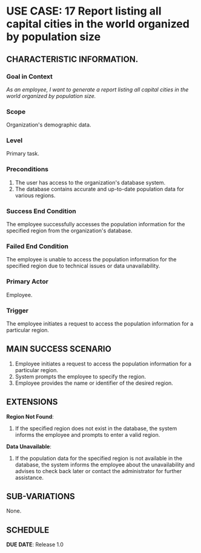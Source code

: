 # USE CASE: 17 Report listing all capital cities in the world organized by population size

## CHARACTERISTIC INFORMATION.

### Goal in Context

*As an employee, I want to generate a report listing all capital cities in the world organized by population size.*

### Scope

Organization's demographic data.

### Level

Primary task.

### Preconditions

1. The user has access to the organization's database system.
2. The database contains accurate and up-to-date population data for various regions.

### Success End Condition

The employee successfully accesses the population information for the specified region from the organization's database.

### Failed End Condition

The employee is unable to access the population information for the specified region due to technical issues or data unavailability.

### Primary Actor

Employee.

### Trigger

The employee initiates a request to access the population information for a particular region.

## MAIN SUCCESS SCENARIO

1. Employee initiates a request to access the population information for a particular region.
2. System prompts the employee to specify the region.
3. Employee provides the name or identifier of the desired region.

## EXTENSIONS

**Region Not Found**:
   1. If the specified region does not exist in the database, the system informs the employee and prompts to enter a valid region.

**Data Unavailable**:
   1. If the population data for the specified region is not available in the database, the system informs the employee about the unavailability and advises to check back later or contact the administrator for further assistance.

## SUB-VARIATIONS

None.

## SCHEDULE

**DUE DATE**: Release 1.0
